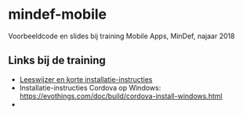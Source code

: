 # mindef-mobile

Voorbeeldcode en slides bij training Mobile Apps, MinDef, najaar 2018

## Links bij de training

-   [Leeswijzer en korte installatie-instructies](leeswijzer-mobile.docx)
-   Installatie-instructies Cordova op Windows: https://evothings.com/doc/build/cordova-install-windows.html
-
